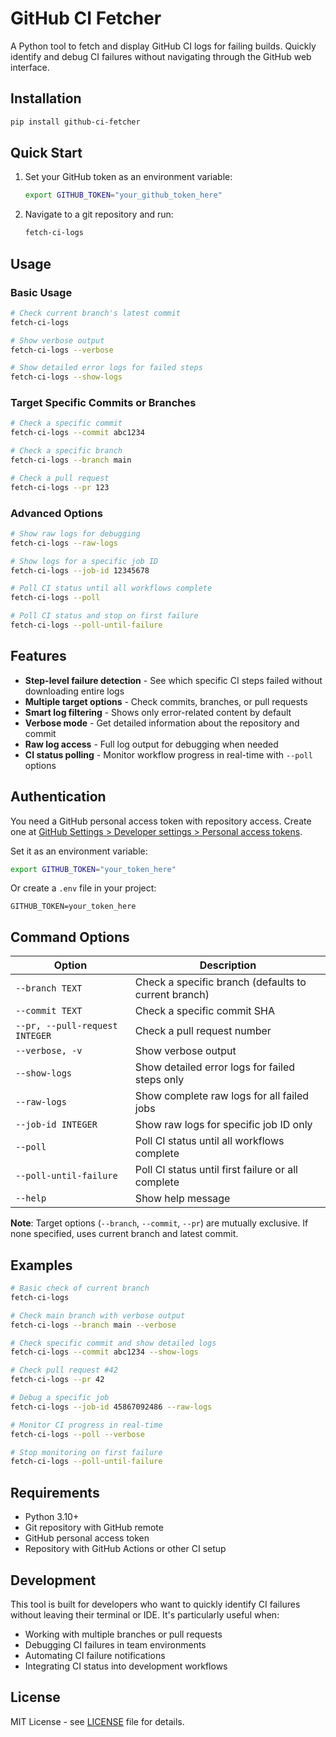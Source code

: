 # GitHub CI Fetcher

A Python tool to fetch and display GitHub CI logs for failing builds. Quickly identify and debug CI failures without navigating through the GitHub web interface.

## Installation

```bash
pip install github-ci-fetcher
```

## Quick Start

1. Set your GitHub token as an environment variable:
   ```bash
   export GITHUB_TOKEN="your_github_token_here"
   ```

2. Navigate to a git repository and run:
   ```bash
   fetch-ci-logs
   ```

## Usage

### Basic Usage

```bash
# Check current branch's latest commit
fetch-ci-logs

# Show verbose output
fetch-ci-logs --verbose

# Show detailed error logs for failed steps
fetch-ci-logs --show-logs
```

### Target Specific Commits or Branches

```bash
# Check a specific commit
fetch-ci-logs --commit abc1234

# Check a specific branch
fetch-ci-logs --branch main

# Check a pull request
fetch-ci-logs --pr 123
```

### Advanced Options

```bash
# Show raw logs for debugging
fetch-ci-logs --raw-logs

# Show logs for a specific job ID
fetch-ci-logs --job-id 12345678

# Poll CI status until all workflows complete
fetch-ci-logs --poll

# Poll CI status and stop on first failure
fetch-ci-logs --poll-until-failure
```

## Features

- **Step-level failure detection** - See which specific CI steps failed without downloading entire logs
- **Multiple target options** - Check commits, branches, or pull requests
- **Smart log filtering** - Shows only error-related content by default
- **Verbose mode** - Get detailed information about the repository and commit
- **Raw log access** - Full log output for debugging when needed
- **CI status polling** - Monitor workflow progress in real-time with `--poll` options

## Authentication

You need a GitHub personal access token with repository access. Create one at [GitHub Settings > Developer settings > Personal access tokens](https://github.com/settings/tokens).

Set it as an environment variable:
```bash
export GITHUB_TOKEN="your_token_here"
```

Or create a `.env` file in your project:
```
GITHUB_TOKEN=your_token_here
```

## Command Options

| Option | Description |
|--------|-------------|
| `--branch TEXT` | Check a specific branch (defaults to current branch) |
| `--commit TEXT` | Check a specific commit SHA |
| `--pr, --pull-request INTEGER` | Check a pull request number |
| `--verbose, -v` | Show verbose output |
| `--show-logs` | Show detailed error logs for failed steps only |
| `--raw-logs` | Show complete raw logs for all failed jobs |
| `--job-id INTEGER` | Show raw logs for specific job ID only |
| `--poll` | Poll CI status until all workflows complete |
| `--poll-until-failure` | Poll CI status until first failure or all complete |
| `--help` | Show help message |

**Note**: Target options (`--branch`, `--commit`, `--pr`) are mutually exclusive. If none specified, uses current branch and latest commit.

## Examples

```bash
# Basic check of current branch
fetch-ci-logs

# Check main branch with verbose output
fetch-ci-logs --branch main --verbose

# Check specific commit and show detailed logs
fetch-ci-logs --commit abc1234 --show-logs

# Check pull request #42
fetch-ci-logs --pr 42

# Debug a specific job
fetch-ci-logs --job-id 45867092486 --raw-logs

# Monitor CI progress in real-time
fetch-ci-logs --poll --verbose

# Stop monitoring on first failure
fetch-ci-logs --poll-until-failure
```

## Requirements

- Python 3.10+
- Git repository with GitHub remote
- GitHub personal access token
- Repository with GitHub Actions or other CI setup

## Development

This tool is built for developers who want to quickly identify CI failures without leaving their terminal or IDE. It's particularly useful when:

- Working with multiple branches or pull requests
- Debugging CI failures in team environments  
- Automating CI failure notifications
- Integrating CI status into development workflows

## License

MIT License - see [LICENSE](LICENSE) file for details.